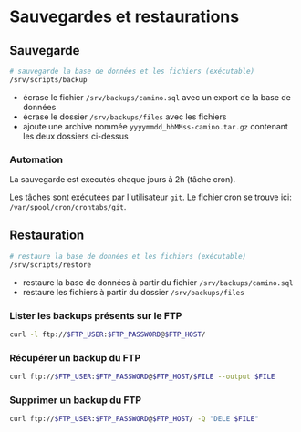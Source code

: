# Sauvegardes et restaurations

## Sauvegarde

```sh
# sauvegarde la base de données et les fichiers (exécutable)
/srv/scripts/backup
```

- écrase le fichier `/srv/backups/camino.sql` avec un export de la base de données
- écrase le dossier `/srv/backups/files` avec les fichiers
- ajoute une archive nommée `yyyymmdd_hhMMss-camino.tar.gz` contenant les deux dossiers ci-dessus

### Automation

La sauvegarde est executés chaque jours à 2h (tâche cron).

Les tâches sont exécutées par l'utilisateur `git`.
Le fichier cron se trouve ici: `/var/spool/cron/crontabs/git`.

## Restauration

```sh
# restaure la base de données et les fichiers (exécutable)
/srv/scripts/restore
```

- restaure la base de données à partir du fichier `/srv/backups/camino.sql`
- restaure les fichiers à partir du dossier `/srv/backups/files`

### Lister les backups présents sur le FTP

```sh
curl -l ftp://$FTP_USER:$FTP_PASSWORD@$FTP_HOST/
```

### Récupérer un backup du FTP

```sh
curl ftp://$FTP_USER:$FTP_PASSWORD@$FTP_HOST/$FILE --output $FILE
```

### Supprimer un backup du FTP

```sh
curl ftp://$FTP_USER:$FTP_PASSWORD@$FTP_HOST/ -Q "DELE $FILE"
```
